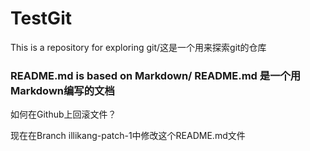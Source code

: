 # TestGit
This is a repository for exploring git/这是一个用来探索git的仓库

### README.md is based on Markdown/ README.md 是一个用Markdown编写的文档

如何在Github上回滚文件？

现在在Branch illikang-patch-1中修改这个README.md文件
